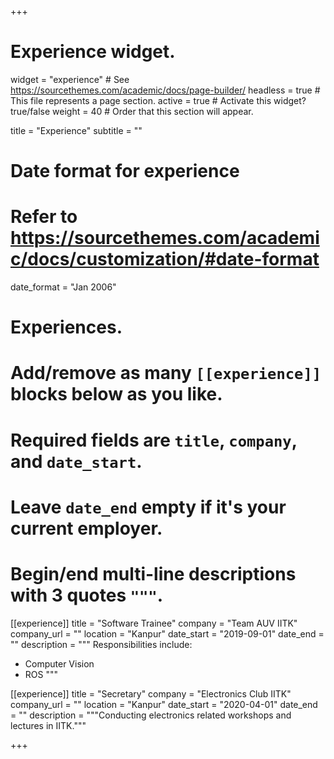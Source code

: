 +++
# Experience widget.
widget = "experience"  # See https://sourcethemes.com/academic/docs/page-builder/
headless = true  # This file represents a page section.
active = true  # Activate this widget? true/false
weight = 40  # Order that this section will appear.

title = "Experience"
subtitle = ""

# Date format for experience
#   Refer to https://sourcethemes.com/academic/docs/customization/#date-format
date_format = "Jan 2006"

# Experiences.
#   Add/remove as many `[[experience]]` blocks below as you like.
#   Required fields are `title`, `company`, and `date_start`.
#   Leave `date_end` empty if it's your current employer.
#   Begin/end multi-line descriptions with 3 quotes `"""`.
[[experience]]
  title = "Software Trainee"
  company = "Team AUV IITK"
  company_url = ""
  location = "Kanpur"
  date_start = "2019-09-01"
  date_end = ""
  description = """
  Responsibilities include:
  
  * Computer Vision
  * ROS
  """

[[experience]]
  title = "Secretary"
  company = "Electronics Club IITK"
  company_url = ""
  location = "Kanpur"
  date_start = "2020-04-01"
  date_end = ""
  description = """Conducting electronics related workshops and lectures in IITK."""

+++
